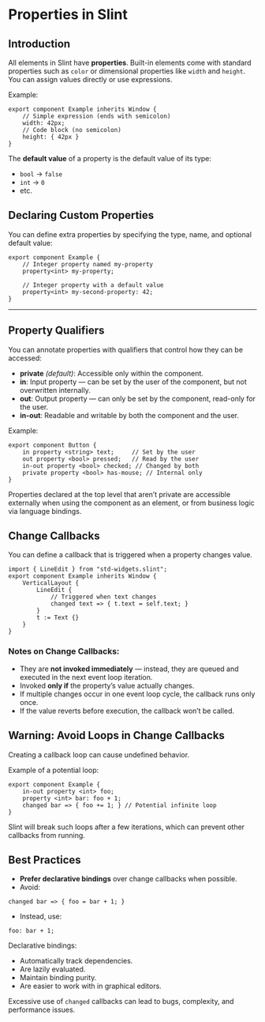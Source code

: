 # Properties in Slint

## Introduction
All elements in Slint have **properties**. Built-in elements come with standard properties such as `color` or dimensional properties like `width` and `height`.  
You can assign values directly or use expressions.

Example:
```slint
export component Example inherits Window {
    // Simple expression (ends with semicolon)
    width: 42px;
    // Code block (no semicolon)
    height: { 42px }
}
```

The **default value** of a property is the default value of its type:  
- `bool` → `false`  
- `int` → `0`  
- etc.


## Declaring Custom Properties
You can define extra properties by specifying the type, name, and optional default value:

```slint
export component Example {
    // Integer property named my-property
    property<int> my-property;

    // Integer property with a default value
    property<int> my-second-property: 42;
}
```

---

## Property Qualifiers
You can annotate properties with qualifiers that control how they can be accessed:

- **private** *(default)*: Accessible only within the component.  
- **in**: Input property — can be set by the user of the component, but not overwritten internally.  
- **out**: Output property — can only be set by the component, read-only for the user.  
- **in-out**: Readable and writable by both the component and the user.

Example:
```slint
export component Button {
    in property <string> text;     // Set by the user
    out property <bool> pressed;   // Read by the user
    in-out property <bool> checked; // Changed by both
    private property <bool> has-mouse; // Internal only
}
```

Properties declared at the top level that aren’t private are accessible externally when using the component as an element, or from business logic via language bindings.


## Change Callbacks
You can define a callback that is triggered when a property changes value.

```slint
import { LineEdit } from "std-widgets.slint";
export component Example inherits Window {
    VerticalLayout {
        LineEdit {
            // Triggered when text changes
            changed text => { t.text = self.text; }
        }
        t := Text {}
    }
}
```

### Notes on Change Callbacks:
- They are **not invoked immediately** — instead, they are queued and executed in the next event loop iteration.
- Invoked **only if** the property’s value actually changes.
- If multiple changes occur in one event loop cycle, the callback runs only once.
- If the value reverts before execution, the callback won’t be called.


## Warning: Avoid Loops in Change Callbacks
Creating a callback loop can cause undefined behavior.

Example of a potential loop:
```slint
export component Example {
    in-out property <int> foo;
    property <int> bar: foo + 1;
    changed bar => { foo += 1; } // Potential infinite loop
}
```

Slint will break such loops after a few iterations, which can prevent other callbacks from running.


## Best Practices
- **Prefer declarative bindings** over change callbacks when possible.
- Avoid:
```slint
changed bar => { foo = bar + 1; }
```
- Instead, use:
```slint
foo: bar + 1;
```

Declarative bindings:
- Automatically track dependencies.
- Are lazily evaluated.
- Maintain binding purity.
- Are easier to work with in graphical editors.

Excessive use of `changed` callbacks can lead to bugs, complexity, and performance issues.

